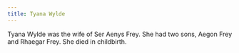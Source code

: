 ```yaml
---
title: Tyana Wylde
---
```


Tyana Wylde was the wife of Ser Aenys Frey. She had two sons, Aegon Frey and Rhaegar Frey. She died in childbirth. 


